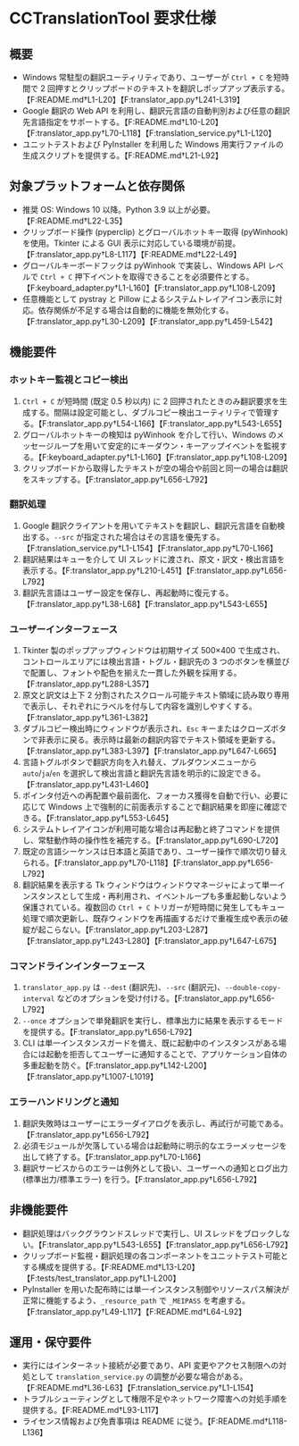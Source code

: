 # CCTranslationTool 要求仕様

## 概要
- Windows 常駐型の翻訳ユーティリティであり、ユーザーが `Ctrl + C` を短時間で 2 回押すとクリップボードのテキストを翻訳しポップアップ表示する。【F:README.md†L1-L20】【F:translator_app.py†L241-L319】
- Google 翻訳の Web API を利用し、翻訳元言語の自動判別および任意の翻訳先言語指定をサポートする。【F:README.md†L10-L20】【F:translator_app.py†L70-L118】【F:translation_service.py†L1-L120】
- ユニットテストおよび PyInstaller を利用した Windows 用実行ファイルの生成スクリプトを提供する。【F:README.md†L21-L92】

## 対象プラットフォームと依存関係
- 推奨 OS: Windows 10 以降。Python 3.9 以上が必要。【F:README.md†L22-L35】
- クリップボード操作 (pyperclip) とグローバルホットキー取得 (pyWinhook) を使用。Tkinter による GUI 表示に対応している環境が前提。【F:translator_app.py†L8-L117】【F:README.md†L22-L49】
- グローバルキーボードフックは pyWinhook で実装し、Windows API レベルで `Ctrl + C` 押下イベントを取得できることを必須要件とする。【F:keyboard_adapter.py†L1-L160】【F:translator_app.py†L108-L209】
- 任意機能として pystray と Pillow によるシステムトレイアイコン表示に対応。依存関係が不足する場合は自動的に機能を無効化する。【F:translator_app.py†L30-L209】【F:translator_app.py†L459-L542】

## 機能要件
### ホットキー監視とコピー検出
1. `Ctrl + C` が短時間 (既定 0.5 秒以内) に 2 回押されたときのみ翻訳要求を生成する。間隔は設定可能とし、ダブルコピー検出ユーティリティで管理する。【F:translator_app.py†L54-L166】【F:translator_app.py†L543-L655】
2. グローバルホットキーの検知は pyWinhook を介して行い、Windows のメッセージループを用いて安定的にキーダウン・キーアップイベントを監視する。【F:keyboard_adapter.py†L1-L160】【F:translator_app.py†L108-L209】
3. クリップボードから取得したテキストが空の場合や前回と同一の場合は翻訳をスキップする。【F:translator_app.py†L656-L792】

### 翻訳処理
1. Google 翻訳クライアントを用いてテキストを翻訳し、翻訳元言語を自動検出する。`--src` が指定された場合はその言語を優先する。【F:translation_service.py†L1-L154】【F:translator_app.py†L70-L166】
2. 翻訳結果はキューを介して UI スレッドに渡され、原文・訳文・検出言語を表示する。【F:translator_app.py†L210-L451】【F:translator_app.py†L656-L792】
3. 翻訳先言語はユーザー設定を保存し、再起動時に復元する。【F:translator_app.py†L38-L68】【F:translator_app.py†L543-L655】

### ユーザーインターフェース
1. Tkinter 製のポップアップウィンドウは初期サイズ 500×400 で生成され、コントロールエリアには検出言語・トグル・翻訳先の 3 つのボタンを横並びで配置し、フォントや配色を揃えた一貫した外観を採用する。【F:translator_app.py†L288-L357】
2. 原文と訳文は上下 2 分割されたスクロール可能テキスト領域に読み取り専用で表示し、それぞれにラベルを付与して内容を識別しやすくする。【F:translator_app.py†L361-L382】
3. ダブルコピー検出時にウィンドウが表示され、`Esc` キーまたはクローズボタンで非表示に戻る。表示時は最新の翻訳内容でテキスト領域を更新する。【F:translator_app.py†L383-L397】【F:translator_app.py†L647-L665】
4. 言語トグルボタンで翻訳方向を入れ替え、プルダウンメニューから `auto`/`ja`/`en` を選択して検出言語と翻訳先言語を明示的に設定できる。【F:translator_app.py†L431-L460】
5. ポインタ付近への再配置や最前面化、フォーカス獲得を自動で行い、必要に応じて Windows 上で強制的に前面表示することで翻訳結果を即座に確認できる。【F:translator_app.py†L553-L645】
6. システムトレイアイコンが利用可能な場合は再起動と終了コマンドを提供し、常駐動作時の操作性を補完する。【F:translator_app.py†L690-L720】
7. 既定の言語シーケンスは日本語と英語であり、ユーザー操作で順次切り替えられる。【F:translator_app.py†L70-L118】【F:translator_app.py†L656-L792】
8. 翻訳結果を表示する Tk ウィンドウはウィンドウマネージャによって単一インスタンスとして生成・再利用され、イベントループも多重起動しないよう保護されている。複数回の `Ctrl + C` トリガーが短時間に発生してもキュー処理で順次更新し、既存ウィンドウを再描画するだけで重複生成や表示の破綻が起こらない。【F:translator_app.py†L203-L287】【F:translator_app.py†L243-L280】【F:translator_app.py†L647-L675】

### コマンドラインインターフェース
1. `translator_app.py` は `--dest` (翻訳先)、`--src` (翻訳元)、`--double-copy-interval` などのオプションを受け付ける。【F:translator_app.py†L656-L792】
2. `--once` オプションで単発翻訳を実行し、標準出力に結果を表示するモードを提供する。【F:translator_app.py†L656-L792】
3. CLI は単一インスタンスガードを備え、既に起動中のインスタンスがある場合には起動を拒否してユーザーに通知することで、アプリケーション自体の多重起動を防ぐ。【F:translator_app.py†L142-L200】【F:translator_app.py†L1007-L1019】

### エラーハンドリングと通知
1. 翻訳失敗時はユーザーにエラーダイアログを表示し、再試行が可能である。【F:translator_app.py†L656-L792】
2. 必須モジュールが欠落している場合は起動時に明示的なエラーメッセージを出して終了する。【F:translator_app.py†L70-L166】
3. 翻訳サービスからのエラーは例外として扱い、ユーザーへの通知とログ出力 (標準出力/標準エラー) を行う。【F:translator_app.py†L656-L792】

## 非機能要件
- 翻訳処理はバックグラウンドスレッドで実行し、UI スレッドをブロックしない。【F:translator_app.py†L543-L655】【F:translator_app.py†L656-L792】
- クリップボード監視・翻訳処理の各コンポーネントをユニットテスト可能とする構成を提供する。【F:README.md†L13-L20】【F:tests/test_translator_app.py†L1-L200】
- PyInstaller を用いた配布時には単一インスタンス制御やリソースパス解決が正常に機能するよう、`_resource_path` で `_MEIPASS` を考慮する。【F:translator_app.py†L49-L117】【F:README.md†L64-L92】

## 運用・保守要件
- 実行にはインターネット接続が必要であり、API 変更やアクセス制限への対処として `translation_service.py` の調整が必要な場合がある。【F:README.md†L36-L63】【F:translation_service.py†L1-L154】
- トラブルシューティングとして権限不足やネットワーク障害への対処手順を提供する。【F:README.md†L93-L117】
- ライセンス情報および免責事項は README に従う。【F:README.md†L118-L136】
